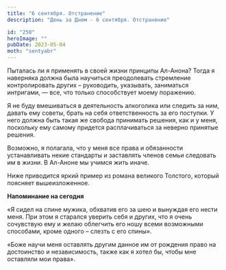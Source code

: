 ```yaml
---
title: "6 сентября. Отстранение"
description: "День за Днем - 6 сентября. Отстранение"

id: "250"
heroImage: ""
pubDate: 2023-05-04
moth: "sentyabr"
---
```


Пыталась ли я применять в своей жизни принципы Ал-Анона? Тогда я наверняка
должна была научиться преодолевать стремление контролировать других –
руководить, указывать, заниматься интригами, — все, что только способствует
моему поражению.

Я не буду вмешиваться в деятельность алкоголика или следить за ним, давать ему
советы, брать на себя ответственность за его поступки. У него должна быть
такая же свобода принимать решения, как и у меня, поскольку ему самому
придется расплачиваться за неверно принятые решения.

Возможно, я полагала, что у меня все права и обязанности устанавливать некие
стандарты и заставлять членов семьи следовать им в жизни. В Ал-Аноне мы учимся
жить иначе.

Ниже приводится яркий пример из романа великого Толстого, который поясняет
вышеизложенное.

**Напоминание на сегодня**

«Я сидел на спине мужика, обхватив его за шею и вынуждая его нести меня. При
этом я старался уверить себя и других, что я очень сочувствую ему и желаю
облегчить его ношу всеми возможными способами, кроме одного – слезть с его
спины».

«Боже научи меня оставлять другим данное им от рождения право на достоинство и
независимость, также как я хотел бы, чтобы мне оставляли мои права».
